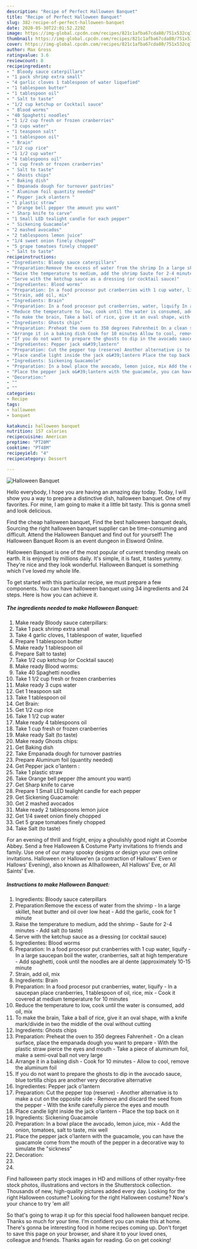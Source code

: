 ```yaml
---
description: "Recipe of Perfect Halloween Banquet"
title: "Recipe of Perfect Halloween Banquet"
slug: 382-recipe-of-perfect-halloween-banquet
date: 2020-05-30T22:01:52.229Z
image: https://img-global.cpcdn.com/recipes/821c1afba67cda80/751x532cq70/halloween-banquet-recipe-main-photo.jpg
thumbnail: https://img-global.cpcdn.com/recipes/821c1afba67cda80/751x532cq70/halloween-banquet-recipe-main-photo.jpg
cover: https://img-global.cpcdn.com/recipes/821c1afba67cda80/751x532cq70/halloween-banquet-recipe-main-photo.jpg
author: Max Gross
ratingvalue: 3.6
reviewcount: 8
recipeingredient:
- " Bloody sauce caterpillars"
- "1 pack shrimp extra small"
- "4 garlic cloves 1 tablespoon of water liquefied"
- "1 tablespoon butter"
- "1 tablespoon oil"
- " Salt to taste"
- "1/2 cup ketchup or Cocktail sauce"
- " Blood worms"
- "40 Spaghetti noodles"
- "1 1/2 cup fresh or frozen cranberries"
- "3 cups water"
- "1 teaspoon salt"
- "1 tablespoon oil"
- " Brain"
- "1/2 cup rice"
- "1 1/2 cup water"
- "4 tablespoons oil"
- "1 cup fresh or frozen cranberries"
- " Salt to taste"
- " Ghosts chips"
- " Baking dish"
- " Empanada dough for turnover pastries"
- " Aluminum foil quantity needed"
- " Pepper jack olantern "
- "1 plastic straw"
- " Orange bell pepper the amount you want"
- " Sharp knife to carve"
- "1 Small LED tealight candle for each pepper"
- " Sickening Guacamole"
- "2 mashed avocados"
- "2 tablespoons lemon juice"
- "1/4 sweet onion finely chopped"
- "5 grape tomatoes finely chopped"
- " Salt to taste"
recipeinstructions:
- "Ingredients: Bloody sauce caterpillars"
- "Preparation:Remove the excess of water from the shrimp In a large skillet, heat butter and oil over low heat Add the garlic, cook for 1 minute"
- "Raise the temperature to medium, add the shrimp Saute for 2-4 minutes Add salt (to taste)"
- "Serve with the ketchup sauce as a dressing (or cocktail sauce)"
- "Ingredientes: Blood worms"
- "Preparation: In a food procesor put cranberries with 1 cup water, liquify  In a large saucepan boil the water, cranberries, salt at high temperature Add spaghetti, cook until the noodles are al dente (approximately 10-15 minute"
- "Strain, add oil, mix"
- "Ingredients: Brain"
- "Preparation: In a food procesor put cranberries, water, liquify In a saucepan place cranberries, 1 tablespoon of oil, rice, mix Cook it covered at medium temperature for 10 minutes"
- "Reduce the temperature to low, cook until the water is consumed, add oil, mix"
- "To make the brain, Take a ball of rice, give it an oval shape, with a knife mark/divide in two the middle of the oval without cutting"
- "Ingredients: Ghosts chips"
- "Preparation: Preheat the oven to 350 degrees Fahrenheit On a clean surface, place the empanada dough you want to prepare With the plastic straw pierce the eyes and mouth Take a piece of aluminum foil, make a semi-oval ball not very large"
- "Arrange it in a baking dish Cook for 10 minutes Allow to cool, remove the aluminum foil"
- "If you do not want to prepare the ghosts to dip in the avocado sauce, blue tortilla chips are another very decorative alternative"
- "Ingredientes: Pepper jack o&#39;lantern"
- "Preparation: Cut the pepper top (reserve) Another alternative is to make a cut on the opposite side Remove and discard the seed from the pepper  With the knife carefully pierce the eyes and mouth"
- "Place candle light inside the jack o&#39;lantern Place the top back on it"
- "Ingredients: Sickening Guacamole"
- "Preparation: In a bowl place the avocado, lemon juice, mix Add the onion, tomatoes, salt to taste, mix well"
- "Place the pepper jack o&#39;lantern with the guacamole, you can have the guacamole come from the mouth of the pepper in a decorative way to simulate the &#34;sickness&#34;"
- "Decoration:"
- ""
- ""
categories:
- Recipe
tags:
- halloween
- banquet

katakunci: halloween banquet 
nutrition: 157 calories
recipecuisine: American
preptime: "PT20M"
cooktime: "PT48M"
recipeyield: "4"
recipecategory: Dessert

---
```



![Halloween Banquet](https://img-global.cpcdn.com/recipes/821c1afba67cda80/751x532cq70/halloween-banquet-recipe-main-photo.jpg)

Hello everybody, I hope you are having an amazing day today. Today, I will show you a way to prepare a distinctive dish, halloween banquet. One of my favorites. For mine, I am going to make it a little bit tasty. This is gonna smell and look delicious.

Find the cheap halloween banquet, Find the best halloween banquet deals, Sourcing the right halloween banquet supplier can be time-consuming and difficult. Attend the Halloween Banquet and find out for yourself! The Halloween Banquet Room is an event dungeon in Elsword Online.

Halloween Banquet is one of the most popular of current trending meals on earth. It is enjoyed by millions daily. It's simple, it is fast, it tastes yummy. They're nice and they look wonderful. Halloween Banquet is something which I've loved my whole life.


To get started with this particular recipe, we must prepare a few components. You can have halloween banquet using 34 ingredients and 24 steps. Here is how you can achieve it.

<!--inarticleads1-->

##### The ingredients needed to make Halloween Banquet:

1. Make ready  Bloody sauce caterpillars:
1. Take 1 pack shrimp extra small
1. Take 4 garlic cloves, 1 tablespoon of water, liquefied
1. Prepare 1 tablespoon butter
1. Make ready 1 tablespoon oil
1. Prepare  Salt to taste)
1. Take 1/2 cup ketchup (or Cocktail sauce)
1. Make ready  Blood worms:
1. Take 40 Spaghetti noodles
1. Take 1 1/2 cup fresh or frozen cranberries
1. Make ready 3 cups water
1. Get 1 teaspoon salt
1. Take 1 tablespoon oil
1. Get  Brain:
1. Get 1/2 cup rice
1. Take 1 1/2 cup water
1. Make ready 4 tablespoons oil
1. Take 1 cup fresh or frozen cranberries
1. Make ready  Salt (to taste)
1. Make ready  Ghosts chips:
1. Get  Baking dish
1. Take  Empanada dough for turnover pastries
1. Prepare  Aluminum foil (quantity needed)
1. Get  Pepper jack o&#39;lantern :
1. Take 1 plastic straw
1. Take  Orange bell pepper (the amount you want)
1. Get  Sharp knife to carve
1. Prepare 1 Small LED tealight candle for each pepper
1. Get  Sickening Guacamole:
1. Get 2 mashed avocados
1. Make ready 2 tablespoons lemon juice
1. Get 1/4 sweet onion finely chopped
1. Get 5 grape tomatoes finely chopped
1. Take  Salt (to taste)


For an evening of thrill and fright, enjoy a ghoulishly good night at Coombe Abbey. Send a free Halloween &amp; Costume Party invitations to friends and family. Use one of our many spooky designs or design your own online invitations. Halloween or Hallowe&#39;en (a contraction of Hallows&#39; Even or Hallows&#39; Evening), also known as Allhalloween, All Hallows&#39; Eve, or All Saints&#39; Eve. 

<!--inarticleads2-->

##### Instructions to make Halloween Banquet:

1. Ingredients: Bloody sauce caterpillars
1. Preparation:Remove the excess of water from the shrimp - In a large skillet, heat butter and oil over low heat - Add the garlic, cook for 1 minute
1. Raise the temperature to medium, add the shrimp - Saute for 2-4 minutes - Add salt (to taste)
1. Serve with the ketchup sauce as a dressing (or cocktail sauce)
1. Ingredientes: Blood worms
1. Preparation: In a food procesor put cranberries with 1 cup water, liquify  - In a large saucepan boil the water, cranberries, salt at high temperature - Add spaghetti, cook until the noodles are al dente (approximately 10-15 minute
1. Strain, add oil, mix
1. Ingredients: Brain
1. Preparation: In a food procesor put cranberries, water, liquify - In a saucepan place cranberries, 1 tablespoon of oil, rice, mix - Cook it covered at medium temperature for 10 minutes
1. Reduce the temperature to low, cook until the water is consumed, add oil, mix
1. To make the brain, Take a ball of rice, give it an oval shape, with a knife mark/divide in two the middle of the oval without cutting
1. Ingredients: Ghosts chips
1. Preparation: Preheat the oven to 350 degrees Fahrenheit - On a clean surface, place the empanada dough you want to prepare - With the plastic straw pierce the eyes and mouth - Take a piece of aluminum foil, make a semi-oval ball not very large
1. Arrange it in a baking dish - Cook for 10 minutes - Allow to cool, remove the aluminum foil
1. If you do not want to prepare the ghosts to dip in the avocado sauce, blue tortilla chips are another very decorative alternative
1. Ingredientes: Pepper jack o&#39;lantern
1. Preparation: Cut the pepper top (reserve) - Another alternative is to make a cut on the opposite side - Remove and discard the seed from the pepper  - With the knife carefully pierce the eyes and mouth
1. Place candle light inside the jack o&#39;lantern - Place the top back on it
1. Ingredients: Sickening Guacamole
1. Preparation: In a bowl place the avocado, lemon juice, mix - Add the onion, tomatoes, salt to taste, mix well
1. Place the pepper jack o&#39;lantern with the guacamole, you can have the guacamole come from the mouth of the pepper in a decorative way to simulate the &#34;sickness&#34;
1. Decoration:
1. 
1. 


Find halloween party stock images in HD and millions of other royalty-free stock photos, illustrations and vectors in the Shutterstock collection. Thousands of new, high-quality pictures added every day. Looking for the right Halloween costume? Looking for the right Halloween costume? Now&#39;s your chance to try &#39;em all! 

So that's going to wrap it up for this special food halloween banquet recipe. Thanks so much for your time. I'm confident you can make this at home. There's gonna be interesting food in home recipes coming up. Don't forget to save this page on your browser, and share it to your loved ones, colleague and friends. Thanks again for reading. Go on get cooking!
